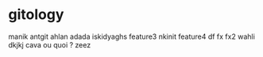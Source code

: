 # gitology
manik antgit
ahlan adada
iskidyaghs
feature3
nkinit
feature4
df
fx
fx2
wahli
dkjkj
cava ou quoi ?
zeez